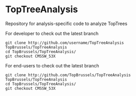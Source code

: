 TopTreeAnalysis
===============

Repository for analysis-specific code to analyze TopTrees

For developer to check out the latest branch

~~~
git clone http://github.com/username/TopTreeAnalysis TopBrussels/TopTreeAnalysis
cd TopBrussels/TopTreeAnalysis/
git checkout CMSSW_53X
~~~

For end-users to check out the latest branch

~~~
git clone http://github.com/TopBrussels/TopTreeAnalysis TopBrussels/TopTreeAnalysis
cd TopBrussels/TopTreeAnalysis/
git checkout CMSSW_53X
~~~
